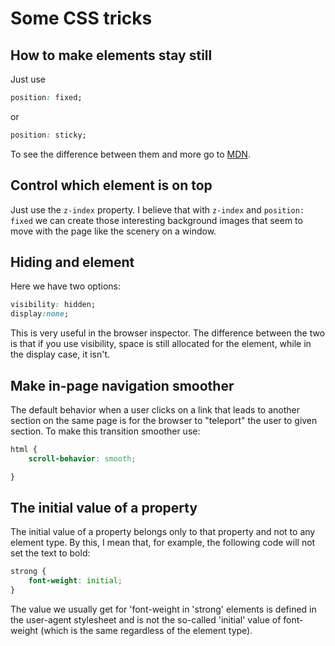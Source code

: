 # Some CSS tricks

## How to make elements stay still

Just use

```CSS
position: fixed;
```

or

```CSS
position: sticky;
```

To see the difference between them and more go to [MDN](https://developer.mozilla.org/en-US/docs/Web/CSS/position).

## Control which element is on top

Just use the `z-index` property. I believe that with `z-index` and `position: fixed` we can create those interesting background images that seem to move with the page like the scenery on a window.

## Hiding and element

Here we have two options:

```CSS
visibility: hidden;
display:none;
```

This is very useful in the browser inspector. The difference between the two is that if you use visibility, space is still allocated for the element, while in the display case, it isn't.

## Make in-page navigation smoother

The default behavior when a user clicks on a link that leads to another section on the same page is for the browser to "teleport" the user to given section. To make this transition smoother use:

```CSS
html {
    scroll-behavior: smooth;

}
```

## The initial value of a property

The initial value of a property belongs only to that property and not to any element type. By this, I mean that, for example, the following code will not set the text to bold:

```CSS
strong {
    font-weight: initial;
}
```

The value we usually get for 'font-weight in 'strong' elements is defined in the user-agent stylesheet and is not the so-called 'initial' value of font-weight (which is the same regardless of the element type).
